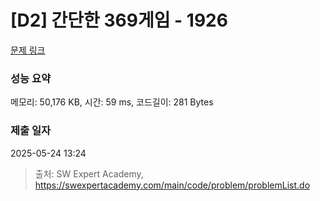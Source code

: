 # [D2] 간단한 369게임 - 1926 

[문제 링크](https://swexpertacademy.com/main/code/problem/problemDetail.do?contestProbId=AV5PTeo6AHUDFAUq) 

### 성능 요약

메모리: 50,176 KB, 시간: 59 ms, 코드길이: 281 Bytes

### 제출 일자

2025-05-24 13:24



> 출처: SW Expert Academy, https://swexpertacademy.com/main/code/problem/problemList.do